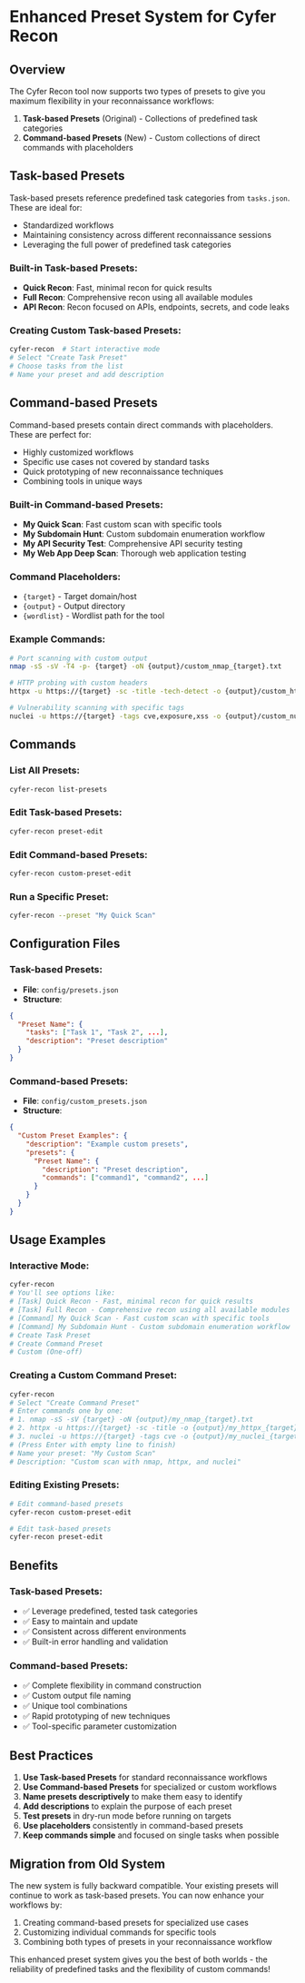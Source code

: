 # Enhanced Preset System for Cyfer Recon

## Overview

The Cyfer Recon tool now supports two types of presets to give you maximum flexibility in your reconnaissance workflows:

1. **Task-based Presets** (Original) - Collections of predefined task categories
2. **Command-based Presets** (New) - Custom collections of direct commands with placeholders

## Task-based Presets

Task-based presets reference predefined task categories from `tasks.json`. These are ideal for:
- Standardized workflows
- Maintaining consistency across different reconnaissance sessions
- Leveraging the full power of predefined task categories

### Built-in Task-based Presets:
- **Quick Recon**: Fast, minimal recon for quick results
- **Full Recon**: Comprehensive recon using all available modules
- **API Recon**: Recon focused on APIs, endpoints, secrets, and code leaks

### Creating Custom Task-based Presets:
```bash
cyfer-recon  # Start interactive mode
# Select "Create Task Preset"
# Choose tasks from the list
# Name your preset and add description
```

## Command-based Presets

Command-based presets contain direct commands with placeholders. These are perfect for:
- Highly customized workflows
- Specific use cases not covered by standard tasks
- Quick prototyping of new reconnaissance techniques
- Combining tools in unique ways

### Built-in Command-based Presets:
- **My Quick Scan**: Fast custom scan with specific tools
- **My Subdomain Hunt**: Custom subdomain enumeration workflow
- **My API Security Test**: Comprehensive API security testing
- **My Web App Deep Scan**: Thorough web application testing

### Command Placeholders:
- `{target}` - Target domain/host
- `{output}` - Output directory
- `{wordlist}` - Wordlist path for the tool

### Example Commands:
```bash
# Port scanning with custom output
nmap -sS -sV -T4 -p- {target} -oN {output}/custom_nmap_{target}.txt

# HTTP probing with custom headers
httpx -u https://{target} -sc -title -tech-detect -o {output}/custom_httpx_{target}.txt

# Vulnerability scanning with specific tags
nuclei -u https://{target} -tags cve,exposure,xss -o {output}/custom_nuclei_{target}.txt
```

## Commands

### List All Presets:
```bash
cyfer-recon list-presets
```

### Edit Task-based Presets:
```bash
cyfer-recon preset-edit
```

### Edit Command-based Presets:
```bash
cyfer-recon custom-preset-edit
```

### Run a Specific Preset:
```bash
cyfer-recon --preset "My Quick Scan"
```

## Configuration Files

### Task-based Presets:
- **File**: `config/presets.json`
- **Structure**: 
```json
{
  "Preset Name": {
    "tasks": ["Task 1", "Task 2", ...],
    "description": "Preset description"
  }
}
```

### Command-based Presets:
- **File**: `config/custom_presets.json`
- **Structure**:
```json
{
  "Custom Preset Examples": {
    "description": "Example custom presets",
    "presets": {
      "Preset Name": {
        "description": "Preset description",
        "commands": ["command1", "command2", ...]
      }
    }
  }
}
```

## Usage Examples

### Interactive Mode:
```bash
cyfer-recon
# You'll see options like:
# [Task] Quick Recon - Fast, minimal recon for quick results
# [Task] Full Recon - Comprehensive recon using all available modules
# [Command] My Quick Scan - Fast custom scan with specific tools
# [Command] My Subdomain Hunt - Custom subdomain enumeration workflow
# Create Task Preset
# Create Command Preset
# Custom (One-off)
```

### Creating a Custom Command Preset:
```bash
cyfer-recon
# Select "Create Command Preset"
# Enter commands one by one:
# 1. nmap -sS -sV {target} -oN {output}/my_nmap_{target}.txt
# 2. httpx -u https://{target} -sc -title -o {output}/my_httpx_{target}.txt
# 3. nuclei -u https://{target} -tags cve -o {output}/my_nuclei_{target}.txt
# (Press Enter with empty line to finish)
# Name your preset: "My Custom Scan"
# Description: "Custom scan with nmap, httpx, and nuclei"
```

### Editing Existing Presets:
```bash
# Edit command-based presets
cyfer-recon custom-preset-edit

# Edit task-based presets  
cyfer-recon preset-edit
```

## Benefits

### Task-based Presets:
- ✅ Leverage predefined, tested task categories
- ✅ Easy to maintain and update
- ✅ Consistent across different environments
- ✅ Built-in error handling and validation

### Command-based Presets:
- ✅ Complete flexibility in command construction
- ✅ Custom output file naming
- ✅ Unique tool combinations
- ✅ Rapid prototyping of new techniques
- ✅ Tool-specific parameter customization

## Best Practices

1. **Use Task-based Presets** for standard reconnaissance workflows
2. **Use Command-based Presets** for specialized or custom workflows
3. **Name presets descriptively** to make them easy to identify
4. **Add descriptions** to explain the purpose of each preset
5. **Test presets** in dry-run mode before running on targets
6. **Use placeholders** consistently in command-based presets
7. **Keep commands simple** and focused on single tasks when possible

## Migration from Old System

The new system is fully backward compatible. Your existing presets will continue to work as task-based presets. You can now enhance your workflows by:

1. Creating command-based presets for specialized use cases
2. Customizing individual commands for specific tools
3. Combining both types of presets in your reconnaissance workflow

This enhanced preset system gives you the best of both worlds - the reliability of predefined tasks and the flexibility of custom commands!
